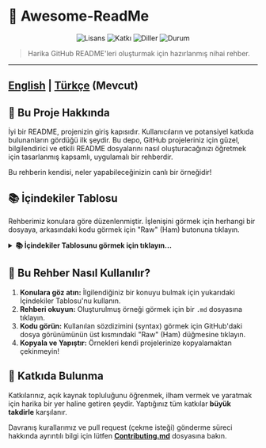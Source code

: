# 🚀 Awesome-ReadMe

<p align="center">
  <img alt="Lisans" src="https://img.shields.io/badge/license-MIT-blue.svg">
  <img alt="Katkı" src="https://img.shields.io/badge/contributions-welcome-brightgreen.svg">
  <img alt="Diller" src="https://img.shields.io/badge/languages-EN%20%7C%20TR-orange.svg">
  <img alt="Durum" src="https://img.shields.io/badge/status-in%20progress-yellow.svg">
</p>

> Harika GitHub README'leri oluşturmak için hazırlanmış nihai rehber.

---
**[English](../README.md)** | **[Türkçe](#) (Mevcut)**
---

## 🎯 Bu Proje Hakkında

İyi bir README, projenizin giriş kapısıdır. Kullanıcıların ve potansiyel katkıda bulunanların gördüğü ilk şeydir. Bu depo, GitHub projeleriniz için güzel, bilgilendirici ve etkili README dosyalarını nasıl oluşturacağınızı öğretmek için tasarlanmış kapsamlı, uygulamalı bir rehberdir.

Bu rehberin kendisi, neler yapabileceğinizin canlı bir örneğidir!

## 📚 İçindekiler Tablosu

Rehberimiz konulara göre düzenlenmiştir. İşlenişini görmek için herhangi bir dosyaya, arkasındaki kodu görmek için "Raw" (Ham) butonuna tıklayın.

<details>
<summary><b>📚 İçindekiler Tablosunu görmek için tıklayın...</b></summary>
<br>

1.  **[Metin Biçimlendirme](./01%20Text%20Formatting)**
    * [Emphasis.md](./01%20Text%20Formatting/Emphasis.md)
    * [List.md](./01%20Text%20Formatting/List.md)
    * [TaskList.md](./01%20Text%20Formatting/TaskList.md)

2.  **[Yapı ve Navigasyon](./02%20Structure%20&%20Navigation)**
    * [HeadingsAndDividers.md](./02%20Structure%20&%20Navigation/HeadingsAndDividers.md)
    * [Links.md](./02%20Structure%20&%20Navigation/Links.md)
    * [TableOfContents.md](./02%20Structure%20&%20Navigation/TableOfContents.md)

3.  **[Kod ve Veri Sunumu](./03%20Code%20&%20Data%20Presentation)**
    * [Blockquote.md](./03%20Code%20&%20Data%20Presentation/Blockquote.md)
    * [CodeBlocks.md](./03%20Code%20&%20Data%20Presentation/CodeBlocks.md)
    * [Tables.md](./03%20Code%20&%20Data%20Presentation/Tables.md)

4.  **[Görseller ve Gelişmiş Teknikler](./04%20Visuals%20&%20Advanced)**
    * [Badges.md](./04%20Visuals%20&%20Advanced/Badges.md)
    * [CollapsibleSections.md](./04%20Visuals%20&%20Advanced/CollapsibleSections.md)
    * [Emojis.md](./04%20Visuals%20&%20Advanced/Emojis.md)
    * [Images.md](./04%20Visuals%20&%20Advanced/Images.md)

5.  **[Topluluk ve Proje Dosyaları](./05%20Community%20&%20Project%20Files)**
    * [Contributing.md](./05%20Community%20&%20Project%20Files/Contributing.md)
    * [Issues.md](./05%20Community%20&%20Project%20Files/Issues.md)
    * [Lisense.md](./05%20Community%20&%20Project%20Files/Lisense.md)

6.  **[Gelişmiş ve GitHub'a Özel Konular](./06%20Advanced%20&%20GitHub%20Specifics)**
    * [HtmlMarkdown.md](./06%20Advanced%20&%20GitHub%20Specifics/HtmlMarkdown.md)

7.  **[GitHub Profil README'si](./07%20GitHub%20Profile)**
    * [1 Get Started](./07%20GitHub%20Profile/1%20Get%20Started)
    * [2 Plugins](./07%20GitHub%20Profile/2%20Plugins)
    * [Examples](./07%20GitHub%20Profile/Examples)

</details>

## 📖 Bu Rehber Nasıl Kullanılır?

1.  **Konulara göz atın:** İlgilendiğiniz bir konuyu bulmak için yukarıdaki İçindekiler Tablosu'nu kullanın.
2.  **Rehberi okuyun:** Oluşturulmuş örneği görmek için bir `.md` dosyasına tıklayın.
3.  **Kodu görün:** Kullanılan sözdizimini (syntax) görmek için GitHub'daki dosya görünümünün üst kısmındaki "Raw" (Ham) düğmesine tıklayın.
4.  **Kopyala ve Yapıştır:** Örnekleri kendi projelerinize kopyalamaktan çekinmeyin!

## 🤝 Katkıda Bulunma

Katkılarınız, açık kaynak topluluğunu öğrenmek, ilham vermek ve yaratmak için harika bir yer haline getiren şeydir. Yaptığınız tüm katkılar **büyük takdirle** karşılanır.

Davranış kurallarımız ve pull request (çekme isteği) gönderme süreci hakkında ayrıntılı bilgi için lütfen **[Contributing.md](./05%20Community%20&%20Project%20Files/Contributing.md)** dosyasına bakın.
